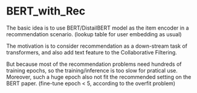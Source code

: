 # BERT_with_Rec

The basic idea is to use BERT/DistailBERT model as the item encoder in a recommendation scenario. (lookup table for user embedding as usual)

The motivation is to consider recommendation as a down-stream task of transformers, and also add text feature to the Collaborative Filtering.

But because most of the recommendation problems need hundreds of training epochs, so the training/inference is too slow for pratical use. Moreover, such a huge epoch also not fit the recommended setting on the BERT paper. (fine-tune epoch < 5, according to the overfit problem)



